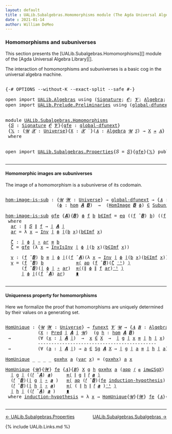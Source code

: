 ```yaml
---
layout: default
title : UALib.Subalgebras.Homomorphisms module (The Agda Universal Algebra Library)
date : 2021-01-14
author: William DeMeo
---
```


### <a id="homomorphisms-and-subuniverses">Homomorphisms and subuniverses</a>

This section presents the [UALib.Subalgebras.Homomorphisms][]  module of the [Agda Universal Algebra Library][].

The interaction of homomorphisms and subuniverses is a basic cog in the universal algebra machine.

<pre class="Agda">

<a id="457" class="Symbol">{-#</a> <a id="461" class="Keyword">OPTIONS</a> <a id="469" class="Pragma">--without-K</a> <a id="481" class="Pragma">--exact-split</a> <a id="495" class="Pragma">--safe</a> <a id="502" class="Symbol">#-}</a>

<a id="507" class="Keyword">open</a> <a id="512" class="Keyword">import</a> <a id="519" href="UALib.Algebras.html" class="Module">UALib.Algebras</a> <a id="534" class="Keyword">using</a> <a id="540" class="Symbol">(</a><a id="541" href="UALib.Algebras.Signatures.html#1452" class="Function">Signature</a><a id="550" class="Symbol">;</a> <a id="552" href="universes.html#613" class="Generalizable">𝓞</a><a id="553" class="Symbol">;</a> <a id="555" href="universes.html#617" class="Generalizable">𝓥</a><a id="556" class="Symbol">;</a> <a id="558" href="UALib.Algebras.Algebras.html#811" class="Function">Algebra</a><a id="565" class="Symbol">;</a> <a id="567" href="UALib.Algebras.Algebras.html#3925" class="Function Operator">_↠_</a><a id="570" class="Symbol">)</a>
<a id="572" class="Keyword">open</a> <a id="577" class="Keyword">import</a> <a id="584" href="UALib.Prelude.Preliminaries.html" class="Module">UALib.Prelude.Preliminaries</a> <a id="612" class="Keyword">using</a> <a id="618" class="Symbol">(</a><a id="619" href="MGS-Subsingleton-Theorems.html#3468" class="Function">global-dfunext</a><a id="633" class="Symbol">;</a> <a id="635" href="universes.html#551" class="Postulate">Universe</a><a id="643" class="Symbol">;</a> <a id="645" href="universes.html#758" class="Function Operator">_̇</a><a id="647" class="Symbol">)</a>


<a id="651" class="Keyword">module</a> <a id="658" href="UALib.Subalgebras.Homomorphisms.html" class="Module">UALib.Subalgebras.Homomorphisms</a>
 <a id="691" class="Symbol">{</a><a id="692" href="UALib.Subalgebras.Homomorphisms.html#692" class="Bound">𝑆</a> <a id="694" class="Symbol">:</a> <a id="696" href="UALib.Algebras.Signatures.html#1452" class="Function">Signature</a> <a id="706" href="universes.html#613" class="Generalizable">𝓞</a> <a id="708" href="universes.html#617" class="Generalizable">𝓥</a><a id="709" class="Symbol">}{</a><a id="711" href="UALib.Subalgebras.Homomorphisms.html#711" class="Bound">gfe</a> <a id="715" class="Symbol">:</a> <a id="717" href="MGS-Subsingleton-Theorems.html#3468" class="Function">global-dfunext</a><a id="731" class="Symbol">}</a>
 <a id="734" class="Symbol">{</a><a id="735" href="UALib.Subalgebras.Homomorphisms.html#735" class="Bound">𝕏</a> <a id="737" class="Symbol">:</a> <a id="739" class="Symbol">{</a><a id="740" href="UALib.Subalgebras.Homomorphisms.html#740" class="Bound">𝓤</a> <a id="742" href="UALib.Subalgebras.Homomorphisms.html#742" class="Bound">𝓧</a> <a id="744" class="Symbol">:</a> <a id="746" href="universes.html#551" class="Postulate">Universe</a><a id="754" class="Symbol">}{</a><a id="756" href="UALib.Subalgebras.Homomorphisms.html#756" class="Bound">X</a> <a id="758" class="Symbol">:</a> <a id="760" href="UALib.Subalgebras.Homomorphisms.html#742" class="Bound">𝓧</a> <a id="762" href="universes.html#758" class="Function Operator">̇</a> <a id="764" class="Symbol">}(</a><a id="766" href="UALib.Subalgebras.Homomorphisms.html#766" class="Bound">𝑨</a> <a id="768" class="Symbol">:</a> <a id="770" href="UALib.Algebras.Algebras.html#811" class="Function">Algebra</a> <a id="778" href="UALib.Subalgebras.Homomorphisms.html#740" class="Bound">𝓤</a> <a id="780" href="UALib.Subalgebras.Homomorphisms.html#692" class="Bound">𝑆</a><a id="781" class="Symbol">)</a> <a id="783" class="Symbol">→</a> <a id="785" href="UALib.Subalgebras.Homomorphisms.html#756" class="Bound">X</a> <a id="787" href="UALib.Algebras.Algebras.html#3925" class="Function Operator">↠</a> <a id="789" href="UALib.Subalgebras.Homomorphisms.html#766" class="Bound">𝑨</a><a id="790" class="Symbol">}</a>
 <a id="793" class="Keyword">where</a>


<a id="801" class="Keyword">open</a> <a id="806" class="Keyword">import</a> <a id="813" href="UALib.Subalgebras.Properties.html" class="Module">UALib.Subalgebras.Properties</a><a id="841" class="Symbol">{</a><a id="842" class="Argument">𝑆</a> <a id="844" class="Symbol">=</a> <a id="846" href="UALib.Subalgebras.Homomorphisms.html#692" class="Bound">𝑆</a><a id="847" class="Symbol">}{</a><a id="849" href="UALib.Subalgebras.Homomorphisms.html#711" class="Bound">gfe</a><a id="852" class="Symbol">}{</a><a id="854" href="UALib.Subalgebras.Homomorphisms.html#735" class="Bound">𝕏</a><a id="855" class="Symbol">}</a> <a id="857" class="Keyword">public</a>

</pre>

-----------------------------------

#### <a id="homomorphic-images-are-subuniverses">Homomorphic images are subuniverses</a>

The image of a homomorphism is a subuniverse of its codomain.

<pre class="Agda">

<a id="hom-image-is-sub"></a><a id="1081" href="UALib.Subalgebras.Homomorphisms.html#1081" class="Function">hom-image-is-sub</a> <a id="1098" class="Symbol">:</a> <a id="1100" class="Symbol">{</a><a id="1101" href="UALib.Subalgebras.Homomorphisms.html#1101" class="Bound">𝓤</a> <a id="1103" href="UALib.Subalgebras.Homomorphisms.html#1103" class="Bound">𝓦</a> <a id="1105" class="Symbol">:</a> <a id="1107" href="universes.html#551" class="Postulate">Universe</a><a id="1115" class="Symbol">}</a> <a id="1117" class="Symbol">→</a> <a id="1119" href="MGS-Subsingleton-Theorems.html#3468" class="Function">global-dfunext</a> <a id="1134" class="Symbol">→</a> <a id="1136" class="Symbol">{</a><a id="1137" href="UALib.Subalgebras.Homomorphisms.html#1137" class="Bound">𝑨</a> <a id="1139" class="Symbol">:</a> <a id="1141" href="UALib.Algebras.Algebras.html#811" class="Function">Algebra</a> <a id="1149" href="UALib.Subalgebras.Homomorphisms.html#1101" class="Bound">𝓤</a> <a id="1151" href="UALib.Subalgebras.Homomorphisms.html#692" class="Bound">𝑆</a><a id="1152" class="Symbol">}{</a><a id="1154" href="UALib.Subalgebras.Homomorphisms.html#1154" class="Bound">𝑩</a> <a id="1156" class="Symbol">:</a> <a id="1158" href="UALib.Algebras.Algebras.html#811" class="Function">Algebra</a> <a id="1166" href="UALib.Subalgebras.Homomorphisms.html#1103" class="Bound">𝓦</a> <a id="1168" href="UALib.Subalgebras.Homomorphisms.html#692" class="Bound">𝑆</a><a id="1169" class="Symbol">}</a>
                   <a id="1190" class="Symbol">(</a><a id="1191" href="UALib.Subalgebras.Homomorphisms.html#1191" class="Bound">ϕ</a> <a id="1193" class="Symbol">:</a> <a id="1195" href="UALib.Homomorphisms.Basic.html#2281" class="Function">hom</a> <a id="1199" href="UALib.Subalgebras.Homomorphisms.html#1137" class="Bound">𝑨</a> <a id="1201" href="UALib.Subalgebras.Homomorphisms.html#1154" class="Bound">𝑩</a><a id="1202" class="Symbol">)</a>  <a id="1205" class="Symbol">→</a>  <a id="1208" class="Symbol">(</a><a id="1209" href="UALib.Homomorphisms.HomomorphicImages.html#922" class="Function">HomImage</a> <a id="1218" href="UALib.Subalgebras.Homomorphisms.html#1154" class="Bound">𝑩</a> <a id="1220" href="UALib.Subalgebras.Homomorphisms.html#1191" class="Bound">ϕ</a><a id="1221" class="Symbol">)</a> <a id="1223" href="UALib.Relations.Unary.html#2667" class="Function Operator">∈</a> <a id="1225" href="UALib.Subalgebras.Subuniverses.html#833" class="Function">Subuniverses</a> <a id="1238" href="UALib.Subalgebras.Homomorphisms.html#1154" class="Bound">𝑩</a>

<a id="1241" href="UALib.Subalgebras.Homomorphisms.html#1081" class="Function">hom-image-is-sub</a> <a id="1258" href="UALib.Subalgebras.Homomorphisms.html#1258" class="Bound">gfe</a> <a id="1262" class="Symbol">{</a><a id="1263" href="UALib.Subalgebras.Homomorphisms.html#1263" class="Bound">𝑨</a><a id="1264" class="Symbol">}{</a><a id="1266" href="UALib.Subalgebras.Homomorphisms.html#1266" class="Bound">𝑩</a><a id="1267" class="Symbol">}</a> <a id="1269" href="UALib.Subalgebras.Homomorphisms.html#1269" class="Bound">ϕ</a> <a id="1271" href="UALib.Subalgebras.Homomorphisms.html#1271" class="Bound">f</a> <a id="1273" href="UALib.Subalgebras.Homomorphisms.html#1273" class="Bound">b</a> <a id="1275" href="UALib.Subalgebras.Homomorphisms.html#1275" class="Bound">b∈Imf</a> <a id="1281" class="Symbol">=</a> <a id="1283" href="UALib.Prelude.Inverses.html#861" class="InductiveConstructor">eq</a> <a id="1286" class="Symbol">((</a><a id="1288" href="UALib.Subalgebras.Homomorphisms.html#1271" class="Bound">f</a> <a id="1290" href="UALib.Algebras.Algebras.html#3426" class="Function Operator">̂</a> <a id="1292" href="UALib.Subalgebras.Homomorphisms.html#1266" class="Bound">𝑩</a><a id="1293" class="Symbol">)</a> <a id="1295" href="UALib.Subalgebras.Homomorphisms.html#1273" class="Bound">b</a><a id="1296" class="Symbol">)</a> <a id="1298" class="Symbol">((</a><a id="1300" href="UALib.Subalgebras.Homomorphisms.html#1271" class="Bound">f</a> <a id="1302" href="UALib.Algebras.Algebras.html#3426" class="Function Operator">̂</a> <a id="1304" href="UALib.Subalgebras.Homomorphisms.html#1263" class="Bound">𝑨</a><a id="1305" class="Symbol">)</a> <a id="1307" href="UALib.Subalgebras.Homomorphisms.html#1322" class="Function">ar</a><a id="1309" class="Symbol">)</a> <a id="1311" href="UALib.Subalgebras.Homomorphisms.html#1452" class="Function">γ</a>
 <a id="1314" class="Keyword">where</a>
  <a id="1322" href="UALib.Subalgebras.Homomorphisms.html#1322" class="Function">ar</a> <a id="1325" class="Symbol">:</a> <a id="1327" href="UALib.Prelude.Preliminaries.html#10452" class="Function Operator">∥</a> <a id="1329" href="UALib.Subalgebras.Homomorphisms.html#692" class="Bound">𝑆</a> <a id="1331" href="UALib.Prelude.Preliminaries.html#10452" class="Function Operator">∥</a> <a id="1333" href="UALib.Subalgebras.Homomorphisms.html#1271" class="Bound">f</a> <a id="1335" class="Symbol">→</a> <a id="1337" href="UALib.Prelude.Preliminaries.html#10371" class="Function Operator">∣</a> <a id="1339" href="UALib.Subalgebras.Homomorphisms.html#1263" class="Bound">𝑨</a> <a id="1341" href="UALib.Prelude.Preliminaries.html#10371" class="Function Operator">∣</a>
  <a id="1345" href="UALib.Subalgebras.Homomorphisms.html#1322" class="Function">ar</a> <a id="1348" class="Symbol">=</a> <a id="1350" class="Symbol">λ</a> <a id="1352" href="UALib.Subalgebras.Homomorphisms.html#1352" class="Bound">x</a> <a id="1354" class="Symbol">→</a> <a id="1356" href="UALib.Prelude.Inverses.html#1644" class="Function">Inv</a> <a id="1360" href="UALib.Prelude.Preliminaries.html#10371" class="Function Operator">∣</a> <a id="1362" href="UALib.Subalgebras.Homomorphisms.html#1269" class="Bound">ϕ</a> <a id="1364" href="UALib.Prelude.Preliminaries.html#10371" class="Function Operator">∣</a><a id="1365" class="Symbol">(</a><a id="1366" href="UALib.Subalgebras.Homomorphisms.html#1273" class="Bound">b</a> <a id="1368" href="UALib.Subalgebras.Homomorphisms.html#1352" class="Bound">x</a><a id="1369" class="Symbol">)(</a><a id="1371" href="UALib.Subalgebras.Homomorphisms.html#1275" class="Bound">b∈Imf</a> <a id="1377" href="UALib.Subalgebras.Homomorphisms.html#1352" class="Bound">x</a><a id="1378" class="Symbol">)</a>

  <a id="1383" href="UALib.Subalgebras.Homomorphisms.html#1383" class="Function">ζ</a> <a id="1385" class="Symbol">:</a> <a id="1387" href="UALib.Prelude.Preliminaries.html#10371" class="Function Operator">∣</a> <a id="1389" href="UALib.Subalgebras.Homomorphisms.html#1269" class="Bound">ϕ</a> <a id="1391" href="UALib.Prelude.Preliminaries.html#10371" class="Function Operator">∣</a> <a id="1393" href="MGS-MLTT.html#3813" class="Function Operator">∘</a> <a id="1395" href="UALib.Subalgebras.Homomorphisms.html#1322" class="Function">ar</a> <a id="1398" href="MGS-MLTT.html#4207" class="Datatype Operator">≡</a> <a id="1400" href="UALib.Subalgebras.Homomorphisms.html#1273" class="Bound">b</a>
  <a id="1404" href="UALib.Subalgebras.Homomorphisms.html#1383" class="Function">ζ</a> <a id="1406" class="Symbol">=</a> <a id="1408" href="UALib.Subalgebras.Homomorphisms.html#1258" class="Bound">gfe</a> <a id="1412" class="Symbol">(λ</a> <a id="1415" href="UALib.Subalgebras.Homomorphisms.html#1415" class="Bound">x</a> <a id="1417" class="Symbol">→</a> <a id="1419" href="UALib.Prelude.Inverses.html#1863" class="Function">InvIsInv</a> <a id="1428" href="UALib.Prelude.Preliminaries.html#10371" class="Function Operator">∣</a> <a id="1430" href="UALib.Subalgebras.Homomorphisms.html#1269" class="Bound">ϕ</a> <a id="1432" href="UALib.Prelude.Preliminaries.html#10371" class="Function Operator">∣</a><a id="1433" class="Symbol">(</a><a id="1434" href="UALib.Subalgebras.Homomorphisms.html#1273" class="Bound">b</a> <a id="1436" href="UALib.Subalgebras.Homomorphisms.html#1415" class="Bound">x</a><a id="1437" class="Symbol">)(</a><a id="1439" href="UALib.Subalgebras.Homomorphisms.html#1275" class="Bound">b∈Imf</a> <a id="1445" href="UALib.Subalgebras.Homomorphisms.html#1415" class="Bound">x</a><a id="1446" class="Symbol">))</a>

  <a id="1452" href="UALib.Subalgebras.Homomorphisms.html#1452" class="Function">γ</a> <a id="1454" class="Symbol">:</a> <a id="1456" class="Symbol">(</a><a id="1457" href="UALib.Subalgebras.Homomorphisms.html#1271" class="Bound">f</a> <a id="1459" href="UALib.Algebras.Algebras.html#3426" class="Function Operator">̂</a> <a id="1461" href="UALib.Subalgebras.Homomorphisms.html#1266" class="Bound">𝑩</a><a id="1462" class="Symbol">)</a> <a id="1464" href="UALib.Subalgebras.Homomorphisms.html#1273" class="Bound">b</a> <a id="1466" href="MGS-MLTT.html#4207" class="Datatype Operator">≡</a> <a id="1468" href="UALib.Prelude.Preliminaries.html#10371" class="Function Operator">∣</a> <a id="1470" href="UALib.Subalgebras.Homomorphisms.html#1269" class="Bound">ϕ</a> <a id="1472" href="UALib.Prelude.Preliminaries.html#10371" class="Function Operator">∣</a><a id="1473" class="Symbol">((</a><a id="1475" href="UALib.Subalgebras.Homomorphisms.html#1271" class="Bound">f</a> <a id="1477" href="UALib.Algebras.Algebras.html#3426" class="Function Operator">̂</a> <a id="1479" href="UALib.Subalgebras.Homomorphisms.html#1263" class="Bound">𝑨</a><a id="1480" class="Symbol">)(λ</a> <a id="1484" href="UALib.Subalgebras.Homomorphisms.html#1484" class="Bound">x</a> <a id="1486" class="Symbol">→</a> <a id="1488" href="UALib.Prelude.Inverses.html#1644" class="Function">Inv</a> <a id="1492" href="UALib.Prelude.Preliminaries.html#10371" class="Function Operator">∣</a> <a id="1494" href="UALib.Subalgebras.Homomorphisms.html#1269" class="Bound">ϕ</a> <a id="1496" href="UALib.Prelude.Preliminaries.html#10371" class="Function Operator">∣</a><a id="1497" class="Symbol">(</a><a id="1498" href="UALib.Subalgebras.Homomorphisms.html#1273" class="Bound">b</a> <a id="1500" href="UALib.Subalgebras.Homomorphisms.html#1484" class="Bound">x</a><a id="1501" class="Symbol">)(</a><a id="1503" href="UALib.Subalgebras.Homomorphisms.html#1275" class="Bound">b∈Imf</a> <a id="1509" href="UALib.Subalgebras.Homomorphisms.html#1484" class="Bound">x</a><a id="1510" class="Symbol">)))</a>
  <a id="1516" href="UALib.Subalgebras.Homomorphisms.html#1452" class="Function">γ</a> <a id="1518" class="Symbol">=</a> <a id="1520" class="Symbol">(</a><a id="1521" href="UALib.Subalgebras.Homomorphisms.html#1271" class="Bound">f</a> <a id="1523" href="UALib.Algebras.Algebras.html#3426" class="Function Operator">̂</a> <a id="1525" href="UALib.Subalgebras.Homomorphisms.html#1266" class="Bound">𝑩</a><a id="1526" class="Symbol">)</a> <a id="1528" href="UALib.Subalgebras.Homomorphisms.html#1273" class="Bound">b</a>            <a id="1541" href="MGS-MLTT.html#5997" class="Function Operator">≡⟨</a> <a id="1544" href="MGS-MLTT.html#6613" class="Function">ap</a> <a id="1547" class="Symbol">(</a><a id="1548" href="UALib.Subalgebras.Homomorphisms.html#1271" class="Bound">f</a> <a id="1550" href="UALib.Algebras.Algebras.html#3426" class="Function Operator">̂</a> <a id="1552" href="UALib.Subalgebras.Homomorphisms.html#1266" class="Bound">𝑩</a><a id="1553" class="Symbol">)(</a><a id="1555" href="UALib.Subalgebras.Homomorphisms.html#1383" class="Function">ζ</a> <a id="1557" href="MGS-MLTT.html#6125" class="Function Operator">⁻¹</a><a id="1559" class="Symbol">)</a> <a id="1561" href="MGS-MLTT.html#5997" class="Function Operator">⟩</a>
      <a id="1569" class="Symbol">(</a><a id="1570" href="UALib.Subalgebras.Homomorphisms.html#1271" class="Bound">f</a> <a id="1572" href="UALib.Algebras.Algebras.html#3426" class="Function Operator">̂</a> <a id="1574" href="UALib.Subalgebras.Homomorphisms.html#1266" class="Bound">𝑩</a><a id="1575" class="Symbol">)(</a><a id="1577" href="UALib.Prelude.Preliminaries.html#10371" class="Function Operator">∣</a> <a id="1579" href="UALib.Subalgebras.Homomorphisms.html#1269" class="Bound">ϕ</a> <a id="1581" href="UALib.Prelude.Preliminaries.html#10371" class="Function Operator">∣</a> <a id="1583" href="MGS-MLTT.html#3813" class="Function Operator">∘</a> <a id="1585" href="UALib.Subalgebras.Homomorphisms.html#1322" class="Function">ar</a><a id="1587" class="Symbol">)</a>  <a id="1590" href="MGS-MLTT.html#5997" class="Function Operator">≡⟨</a><a id="1592" class="Symbol">(</a><a id="1593" href="UALib.Prelude.Preliminaries.html#10452" class="Function Operator">∥</a> <a id="1595" href="UALib.Subalgebras.Homomorphisms.html#1269" class="Bound">ϕ</a> <a id="1597" href="UALib.Prelude.Preliminaries.html#10452" class="Function Operator">∥</a> <a id="1599" href="UALib.Subalgebras.Homomorphisms.html#1271" class="Bound">f</a> <a id="1601" href="UALib.Subalgebras.Homomorphisms.html#1322" class="Function">ar</a><a id="1603" class="Symbol">)</a><a id="1604" href="MGS-MLTT.html#6125" class="Function Operator">⁻¹</a> <a id="1607" href="MGS-MLTT.html#5997" class="Function Operator">⟩</a>
      <a id="1615" href="UALib.Prelude.Preliminaries.html#10371" class="Function Operator">∣</a> <a id="1617" href="UALib.Subalgebras.Homomorphisms.html#1269" class="Bound">ϕ</a> <a id="1619" href="UALib.Prelude.Preliminaries.html#10371" class="Function Operator">∣</a><a id="1620" class="Symbol">((</a><a id="1622" href="UALib.Subalgebras.Homomorphisms.html#1271" class="Bound">f</a> <a id="1624" href="UALib.Algebras.Algebras.html#3426" class="Function Operator">̂</a> <a id="1626" href="UALib.Subalgebras.Homomorphisms.html#1263" class="Bound">𝑨</a><a id="1627" class="Symbol">)</a> <a id="1629" href="UALib.Subalgebras.Homomorphisms.html#1322" class="Function">ar</a><a id="1631" class="Symbol">)</a>    <a id="1636" href="MGS-MLTT.html#6079" class="Function Operator">∎</a>

</pre>

-------------------------------------

#### <a id="uniqueness-property-for-homomorphisms">Uniqueness property for homomorphisms</a>

Here we formalize the proof that homomorphisms are uniquely determined by their values on a generating set.

<pre class="Agda">

<a id="HomUnique"></a><a id="1907" href="UALib.Subalgebras.Homomorphisms.html#1907" class="Function">HomUnique</a> <a id="1917" class="Symbol">:</a> <a id="1919" class="Symbol">{</a><a id="1920" href="UALib.Subalgebras.Homomorphisms.html#1920" class="Bound">𝓤</a> <a id="1922" href="UALib.Subalgebras.Homomorphisms.html#1922" class="Bound">𝓦</a> <a id="1924" class="Symbol">:</a> <a id="1926" href="universes.html#551" class="Postulate">Universe</a><a id="1934" class="Symbol">}</a> <a id="1936" class="Symbol">→</a> <a id="1938" href="MGS-FunExt-from-Univalence.html#393" class="Function">funext</a> <a id="1945" href="UALib.Subalgebras.Homomorphisms.html#708" class="Bound">𝓥</a> <a id="1947" href="UALib.Subalgebras.Homomorphisms.html#1920" class="Bound">𝓤</a> <a id="1949" class="Symbol">→</a> <a id="1951" class="Symbol">{</a><a id="1952" href="UALib.Subalgebras.Homomorphisms.html#1952" class="Bound">𝑨</a> <a id="1954" href="UALib.Subalgebras.Homomorphisms.html#1954" class="Bound">𝑩</a> <a id="1956" class="Symbol">:</a> <a id="1958" href="UALib.Algebras.Algebras.html#811" class="Function">Algebra</a> <a id="1966" href="UALib.Subalgebras.Homomorphisms.html#1920" class="Bound">𝓤</a> <a id="1968" href="UALib.Subalgebras.Homomorphisms.html#692" class="Bound">𝑆</a><a id="1969" class="Symbol">}</a>
            <a id="1983" class="Symbol">(</a><a id="1984" href="UALib.Subalgebras.Homomorphisms.html#1984" class="Bound">X</a> <a id="1986" class="Symbol">:</a> <a id="1988" href="UALib.Relations.Unary.html#1066" class="Function">Pred</a> <a id="1993" href="UALib.Prelude.Preliminaries.html#10371" class="Function Operator">∣</a> <a id="1995" href="UALib.Subalgebras.Homomorphisms.html#1952" class="Bound">𝑨</a> <a id="1997" href="UALib.Prelude.Preliminaries.html#10371" class="Function Operator">∣</a> <a id="1999" href="UALib.Subalgebras.Homomorphisms.html#1920" class="Bound">𝓤</a><a id="2000" class="Symbol">)</a>  <a id="2003" class="Symbol">(</a><a id="2004" href="UALib.Subalgebras.Homomorphisms.html#2004" class="Bound">g</a> <a id="2006" href="UALib.Subalgebras.Homomorphisms.html#2006" class="Bound">h</a> <a id="2008" class="Symbol">:</a> <a id="2010" href="UALib.Homomorphisms.Basic.html#2281" class="Function">hom</a> <a id="2014" href="UALib.Subalgebras.Homomorphisms.html#1952" class="Bound">𝑨</a> <a id="2016" href="UALib.Subalgebras.Homomorphisms.html#1954" class="Bound">𝑩</a><a id="2017" class="Symbol">)</a>
 <a id="2020" class="Symbol">→</a>          <a id="2031" class="Symbol">(∀</a> <a id="2034" class="Symbol">(</a><a id="2035" href="UALib.Subalgebras.Homomorphisms.html#2035" class="Bound">x</a> <a id="2037" class="Symbol">:</a> <a id="2039" href="UALib.Prelude.Preliminaries.html#10371" class="Function Operator">∣</a> <a id="2041" href="UALib.Subalgebras.Homomorphisms.html#1952" class="Bound">𝑨</a> <a id="2043" href="UALib.Prelude.Preliminaries.html#10371" class="Function Operator">∣</a><a id="2044" class="Symbol">)</a>  <a id="2047" class="Symbol">→</a>  <a id="2050" href="UALib.Subalgebras.Homomorphisms.html#2035" class="Bound">x</a> <a id="2052" href="UALib.Relations.Unary.html#2667" class="Function Operator">∈</a> <a id="2054" href="UALib.Subalgebras.Homomorphisms.html#1984" class="Bound">X</a>  <a id="2057" class="Symbol">→</a>  <a id="2060" href="UALib.Prelude.Preliminaries.html#10371" class="Function Operator">∣</a> <a id="2062" href="UALib.Subalgebras.Homomorphisms.html#2004" class="Bound">g</a> <a id="2064" href="UALib.Prelude.Preliminaries.html#10371" class="Function Operator">∣</a> <a id="2066" href="UALib.Subalgebras.Homomorphisms.html#2035" class="Bound">x</a> <a id="2068" href="MGS-MLTT.html#4207" class="Datatype Operator">≡</a> <a id="2070" href="UALib.Prelude.Preliminaries.html#10371" class="Function Operator">∣</a> <a id="2072" href="UALib.Subalgebras.Homomorphisms.html#2006" class="Bound">h</a> <a id="2074" href="UALib.Prelude.Preliminaries.html#10371" class="Function Operator">∣</a> <a id="2076" href="UALib.Subalgebras.Homomorphisms.html#2035" class="Bound">x</a><a id="2077" class="Symbol">)</a>
            <a id="2091" class="Comment">--------------------------------------------</a>
 <a id="2137" class="Symbol">→</a>          <a id="2148" class="Symbol">(∀</a> <a id="2151" class="Symbol">(</a><a id="2152" href="UALib.Subalgebras.Homomorphisms.html#2152" class="Bound">a</a> <a id="2154" class="Symbol">:</a> <a id="2156" href="UALib.Prelude.Preliminaries.html#10371" class="Function Operator">∣</a> <a id="2158" href="UALib.Subalgebras.Homomorphisms.html#1952" class="Bound">𝑨</a> <a id="2160" href="UALib.Prelude.Preliminaries.html#10371" class="Function Operator">∣</a><a id="2161" class="Symbol">)</a> <a id="2163" class="Symbol">→</a> <a id="2165" href="UALib.Subalgebras.Homomorphisms.html#2152" class="Bound">a</a> <a id="2167" href="UALib.Relations.Unary.html#2667" class="Function Operator">∈</a> <a id="2169" href="UALib.Subalgebras.Generation.html#1100" class="Datatype">Sg</a> <a id="2172" href="UALib.Subalgebras.Homomorphisms.html#1952" class="Bound">𝑨</a> <a id="2174" href="UALib.Subalgebras.Homomorphisms.html#1984" class="Bound">X</a> <a id="2176" class="Symbol">→</a> <a id="2178" href="UALib.Prelude.Preliminaries.html#10371" class="Function Operator">∣</a> <a id="2180" href="UALib.Subalgebras.Homomorphisms.html#2004" class="Bound">g</a> <a id="2182" href="UALib.Prelude.Preliminaries.html#10371" class="Function Operator">∣</a> <a id="2184" href="UALib.Subalgebras.Homomorphisms.html#2152" class="Bound">a</a> <a id="2186" href="MGS-MLTT.html#4207" class="Datatype Operator">≡</a> <a id="2188" href="UALib.Prelude.Preliminaries.html#10371" class="Function Operator">∣</a> <a id="2190" href="UALib.Subalgebras.Homomorphisms.html#2006" class="Bound">h</a> <a id="2192" href="UALib.Prelude.Preliminaries.html#10371" class="Function Operator">∣</a> <a id="2194" href="UALib.Subalgebras.Homomorphisms.html#2152" class="Bound">a</a><a id="2195" class="Symbol">)</a>

<a id="2198" href="UALib.Subalgebras.Homomorphisms.html#1907" class="Function">HomUnique</a> <a id="2208" class="Symbol">_</a> <a id="2210" class="Symbol">_</a> <a id="2212" class="Symbol">_</a> <a id="2214" class="Symbol">_</a> <a id="2216" href="UALib.Subalgebras.Homomorphisms.html#2216" class="Bound">gx≡hx</a> <a id="2222" href="UALib.Subalgebras.Homomorphisms.html#2222" class="Bound">a</a> <a id="2224" class="Symbol">(</a><a id="2225" href="UALib.Subalgebras.Generation.html#1193" class="InductiveConstructor">var</a> <a id="2229" href="UALib.Subalgebras.Homomorphisms.html#2229" class="Bound">x</a><a id="2230" class="Symbol">)</a> <a id="2232" class="Symbol">=</a> <a id="2234" class="Symbol">(</a><a id="2235" href="UALib.Subalgebras.Homomorphisms.html#2216" class="Bound">gx≡hx</a><a id="2240" class="Symbol">)</a> <a id="2242" href="UALib.Subalgebras.Homomorphisms.html#2222" class="Bound">a</a> <a id="2244" href="UALib.Subalgebras.Homomorphisms.html#2229" class="Bound">x</a>

<a id="2247" href="UALib.Subalgebras.Homomorphisms.html#1907" class="Function">HomUnique</a> <a id="2257" class="Symbol">{</a><a id="2258" href="UALib.Subalgebras.Homomorphisms.html#2258" class="Bound">𝓤</a><a id="2259" class="Symbol">}{</a><a id="2261" href="UALib.Subalgebras.Homomorphisms.html#2261" class="Bound">𝓦</a><a id="2262" class="Symbol">}</a> <a id="2264" href="UALib.Subalgebras.Homomorphisms.html#2264" class="Bound">fe</a> <a id="2267" class="Symbol">{</a><a id="2268" href="UALib.Subalgebras.Homomorphisms.html#2268" class="Bound">𝑨</a><a id="2269" class="Symbol">}{</a><a id="2271" href="UALib.Subalgebras.Homomorphisms.html#2271" class="Bound">𝑩</a><a id="2272" class="Symbol">}</a> <a id="2274" href="UALib.Subalgebras.Homomorphisms.html#2274" class="Bound">X</a> <a id="2276" href="UALib.Subalgebras.Homomorphisms.html#2276" class="Bound">g</a> <a id="2278" href="UALib.Subalgebras.Homomorphisms.html#2278" class="Bound">h</a> <a id="2280" href="UALib.Subalgebras.Homomorphisms.html#2280" class="Bound">gx≡hx</a> <a id="2286" href="UALib.Subalgebras.Homomorphisms.html#2286" class="Bound">a</a> <a id="2288" class="Symbol">(</a><a id="2289" href="UALib.Subalgebras.Generation.html#1228" class="InductiveConstructor">app</a> <a id="2293" href="UALib.Subalgebras.Homomorphisms.html#2293" class="Bound">𝑓</a> <a id="2295" href="UALib.Subalgebras.Homomorphisms.html#2295" class="Bound">𝒂</a> <a id="2297" href="UALib.Subalgebras.Homomorphisms.html#2297" class="Bound">im𝒂⊆SgX</a><a id="2304" class="Symbol">)</a> <a id="2306" class="Symbol">=</a>
  <a id="2310" href="UALib.Prelude.Preliminaries.html#10371" class="Function Operator">∣</a> <a id="2312" href="UALib.Subalgebras.Homomorphisms.html#2276" class="Bound">g</a> <a id="2314" href="UALib.Prelude.Preliminaries.html#10371" class="Function Operator">∣</a> <a id="2316" class="Symbol">((</a><a id="2318" href="UALib.Subalgebras.Homomorphisms.html#2293" class="Bound">𝑓</a> <a id="2320" href="UALib.Algebras.Algebras.html#3426" class="Function Operator">̂</a> <a id="2322" href="UALib.Subalgebras.Homomorphisms.html#2268" class="Bound">𝑨</a><a id="2323" class="Symbol">)</a> <a id="2325" href="UALib.Subalgebras.Homomorphisms.html#2295" class="Bound">𝒂</a><a id="2326" class="Symbol">)</a>     <a id="2332" href="MGS-MLTT.html#5997" class="Function Operator">≡⟨</a> <a id="2335" href="UALib.Prelude.Preliminaries.html#10452" class="Function Operator">∥</a> <a id="2337" href="UALib.Subalgebras.Homomorphisms.html#2276" class="Bound">g</a> <a id="2339" href="UALib.Prelude.Preliminaries.html#10452" class="Function Operator">∥</a> <a id="2341" href="UALib.Subalgebras.Homomorphisms.html#2293" class="Bound">𝑓</a> <a id="2343" href="UALib.Subalgebras.Homomorphisms.html#2295" class="Bound">𝒂</a> <a id="2345" href="MGS-MLTT.html#5997" class="Function Operator">⟩</a>
  <a id="2349" class="Symbol">(</a><a id="2350" href="UALib.Subalgebras.Homomorphisms.html#2293" class="Bound">𝑓</a> <a id="2352" href="UALib.Algebras.Algebras.html#3426" class="Function Operator">̂</a> <a id="2354" href="UALib.Subalgebras.Homomorphisms.html#2271" class="Bound">𝑩</a><a id="2355" class="Symbol">)(</a><a id="2357" href="UALib.Prelude.Preliminaries.html#10371" class="Function Operator">∣</a> <a id="2359" href="UALib.Subalgebras.Homomorphisms.html#2276" class="Bound">g</a> <a id="2361" href="UALib.Prelude.Preliminaries.html#10371" class="Function Operator">∣</a> <a id="2363" href="MGS-MLTT.html#3813" class="Function Operator">∘</a> <a id="2365" href="UALib.Subalgebras.Homomorphisms.html#2295" class="Bound">𝒂</a> <a id="2367" class="Symbol">)</a>   <a id="2371" href="MGS-MLTT.html#5997" class="Function Operator">≡⟨</a> <a id="2374" href="MGS-MLTT.html#6613" class="Function">ap</a> <a id="2377" class="Symbol">(</a><a id="2378" href="UALib.Subalgebras.Homomorphisms.html#2293" class="Bound">𝑓</a> <a id="2380" href="UALib.Algebras.Algebras.html#3426" class="Function Operator">̂</a> <a id="2382" href="UALib.Subalgebras.Homomorphisms.html#2271" class="Bound">𝑩</a><a id="2383" class="Symbol">)(</a><a id="2385" href="UALib.Subalgebras.Homomorphisms.html#2264" class="Bound">fe</a> <a id="2388" href="UALib.Subalgebras.Homomorphisms.html#2490" class="Function">induction-hypothesis</a><a id="2408" class="Symbol">)</a> <a id="2410" href="MGS-MLTT.html#5997" class="Function Operator">⟩</a>
  <a id="2414" class="Symbol">(</a><a id="2415" href="UALib.Subalgebras.Homomorphisms.html#2293" class="Bound">𝑓</a> <a id="2417" href="UALib.Algebras.Algebras.html#3426" class="Function Operator">̂</a> <a id="2419" href="UALib.Subalgebras.Homomorphisms.html#2271" class="Bound">𝑩</a><a id="2420" class="Symbol">)(</a><a id="2422" href="UALib.Prelude.Preliminaries.html#10371" class="Function Operator">∣</a> <a id="2424" href="UALib.Subalgebras.Homomorphisms.html#2278" class="Bound">h</a> <a id="2426" href="UALib.Prelude.Preliminaries.html#10371" class="Function Operator">∣</a> <a id="2428" href="MGS-MLTT.html#3813" class="Function Operator">∘</a> <a id="2430" href="UALib.Subalgebras.Homomorphisms.html#2295" class="Bound">𝒂</a><a id="2431" class="Symbol">)</a>    <a id="2436" href="MGS-MLTT.html#5997" class="Function Operator">≡⟨</a> <a id="2439" class="Symbol">(</a> <a id="2441" href="UALib.Prelude.Preliminaries.html#10452" class="Function Operator">∥</a> <a id="2443" href="UALib.Subalgebras.Homomorphisms.html#2278" class="Bound">h</a> <a id="2445" href="UALib.Prelude.Preliminaries.html#10452" class="Function Operator">∥</a> <a id="2447" href="UALib.Subalgebras.Homomorphisms.html#2293" class="Bound">𝑓</a> <a id="2449" href="UALib.Subalgebras.Homomorphisms.html#2295" class="Bound">𝒂</a> <a id="2451" class="Symbol">)</a><a id="2452" href="MGS-MLTT.html#6125" class="Function Operator">⁻¹</a> <a id="2455" href="MGS-MLTT.html#5997" class="Function Operator">⟩</a>
  <a id="2459" href="UALib.Prelude.Preliminaries.html#10371" class="Function Operator">∣</a> <a id="2461" href="UALib.Subalgebras.Homomorphisms.html#2278" class="Bound">h</a> <a id="2463" href="UALib.Prelude.Preliminaries.html#10371" class="Function Operator">∣</a> <a id="2465" class="Symbol">((</a><a id="2467" href="UALib.Subalgebras.Homomorphisms.html#2293" class="Bound">𝑓</a> <a id="2469" href="UALib.Algebras.Algebras.html#3426" class="Function Operator">̂</a> <a id="2471" href="UALib.Subalgebras.Homomorphisms.html#2268" class="Bound">𝑨</a><a id="2472" class="Symbol">)</a> <a id="2474" href="UALib.Subalgebras.Homomorphisms.html#2295" class="Bound">𝒂</a> <a id="2476" class="Symbol">)</a>    <a id="2481" href="MGS-MLTT.html#6079" class="Function Operator">∎</a>
 <a id="2484" class="Keyword">where</a> <a id="2490" href="UALib.Subalgebras.Homomorphisms.html#2490" class="Function">induction-hypothesis</a> <a id="2511" class="Symbol">=</a> <a id="2513" class="Symbol">λ</a> <a id="2515" href="UALib.Subalgebras.Homomorphisms.html#2515" class="Bound">x</a> <a id="2517" class="Symbol">→</a> <a id="2519" href="UALib.Subalgebras.Homomorphisms.html#1907" class="Function">HomUnique</a><a id="2528" class="Symbol">{</a><a id="2529" href="UALib.Subalgebras.Homomorphisms.html#2258" class="Bound">𝓤</a><a id="2530" class="Symbol">}{</a><a id="2532" href="UALib.Subalgebras.Homomorphisms.html#2261" class="Bound">𝓦</a><a id="2533" class="Symbol">}</a> <a id="2535" href="UALib.Subalgebras.Homomorphisms.html#2264" class="Bound">fe</a> <a id="2538" class="Symbol">{</a><a id="2539" href="UALib.Subalgebras.Homomorphisms.html#2268" class="Bound">𝑨</a><a id="2540" class="Symbol">}{</a><a id="2542" href="UALib.Subalgebras.Homomorphisms.html#2271" class="Bound">𝑩</a><a id="2543" class="Symbol">}</a> <a id="2545" href="UALib.Subalgebras.Homomorphisms.html#2274" class="Bound">X</a> <a id="2547" href="UALib.Subalgebras.Homomorphisms.html#2276" class="Bound">g</a> <a id="2549" href="UALib.Subalgebras.Homomorphisms.html#2278" class="Bound">h</a> <a id="2551" href="UALib.Subalgebras.Homomorphisms.html#2280" class="Bound">gx≡hx</a> <a id="2557" class="Symbol">(</a><a id="2558" href="UALib.Subalgebras.Homomorphisms.html#2295" class="Bound">𝒂</a> <a id="2560" href="UALib.Subalgebras.Homomorphisms.html#2515" class="Bound">x</a><a id="2561" class="Symbol">)</a> <a id="2563" class="Symbol">(</a> <a id="2565" href="UALib.Subalgebras.Homomorphisms.html#2297" class="Bound">im𝒂⊆SgX</a> <a id="2573" href="UALib.Subalgebras.Homomorphisms.html#2515" class="Bound">x</a> <a id="2575" class="Symbol">)</a>

</pre>

---------------------------------

[← UALib.Subalgebras.Properties](UALib.Subalgebras.Properties.html)
<span style="float:right;">[UALib.Subalgebras.Subalgebras →](UALib.Subalgebras.Subalgebras.html)</span>

{% include UALib.Links.md %}
